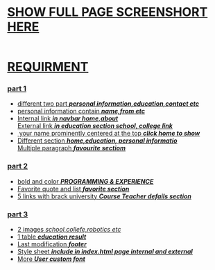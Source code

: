<a href="" target="_blank"><h1>SHOW FULL PAGE SCREENSHORT HERE</H1>
  <img src="">

<h1>REQUIRMENT</h1>

<h3>part 1</h3>
<ul>
  <li>
    different two part <em><b>personal information,education,contact etc</b></em>
  </li>
  <li>
  personal information contain <em><b>name,from etc</b></em>
  </li>
  <li>
  Internal link <em><b>in navbar home,about</b></em><br>
  External link <em><b>in education section school, college link</b></em>
  </li>
  <li>
  your name	prominently	centered at	the	top <em><b>click home to show</b></em>
  </li>
  <li>
  Different section <em><b>home,education, personal informatio</b></em><br>
  Multiple paragraph <em><b>favourite sectiom</b></em>
  </li>
</ul>

<h3>part 2</h3>
<ul>
  <li>
    bold and color <em><b>PROGRAMMING & EXPERIENCE</b></em>
  </li>
  <li>
  Favorite quote and list <em><b>favorite section</b></em>
  </li>
  <li>
  5 links with brack university <em><b>Course Teacher defails section</b></em>
  </li>
</ul>

<h3>part 3</h3>
<ul>
  <li>
    2 images <em>school,collefe,robotics etc<b></b></em>
  </li>
  <li>
  1 table <em><b>education result</b></em>
  </li>
  <li>
  Last modification <em><b>footer</b></em>
  </li>
  <li>
  Style sheet <em><b>include in index.html page internal and external</b></em>
  </li>
  <li>
  More <em><b>User custom font</b></em>
  </li>
</ul>
